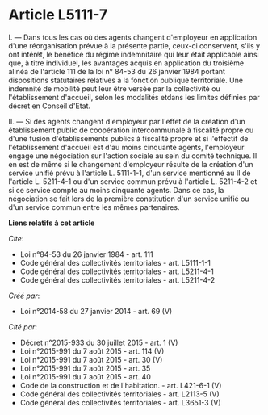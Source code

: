 # Article L5111-7

I. ― Dans tous les cas où des agents changent d'employeur en application d'une réorganisation prévue à la présente partie,
ceux-ci conservent, s'ils y ont intérêt, le bénéfice du régime indemnitaire qui leur était applicable ainsi que, à titre
individuel, les avantages acquis en application du troisième alinéa de l'article 111 de la loi n° 84-53 du 26 janvier 1984
portant dispositions statutaires relatives à la fonction publique territoriale. Une indemnité de mobilité peut leur être
versée par la collectivité ou l'établissement d'accueil, selon les modalités etdans les limites définies par décret en
Conseil d'Etat. 

II. ― Si des agents changent d'employeur par l'effet de la création d'un établissement public de coopération intercommunale à
fiscalité propre ou d'une fusion d'établissements publics à fiscalité propre et si l'effectif de l'établissement d'accueil
est d'au moins cinquante agents, l'employeur engage une négociation sur l'action sociale au sein du comité technique. Il en
est de même si le changement d'employeur résulte de la création d'un service unifié prévu à l'article L. 5111-1-1, d'un
service mentionné au II de l'article L. 5211-4-1 ou d'un service commun prévu à l'article L. 5211-4-2 et si ce service compte
au moins cinquante agents. Dans ce cas, la négociation se fait lors de la première constitution d'un service unifié ou d'un
service commun entre les mêmes partenaires.

**Liens relatifs à cet article**

_Cite_:

  - Loi n°84-53 du 26 janvier 1984 - art. 111
  - Code général des collectivités territoriales - art. L5111-1-1
  - Code général des collectivités territoriales - art. L5211-4-1
  - Code général des collectivités territoriales - art. L5211-4-2

_Créé par_:

  - Loi n°2014-58 du 27 janvier 2014 - art. 69 (V)

_Cité par_:

  - Décret n°2015-933 du 30 juillet 2015 - art. 1 (V)
  - Loi n°2015-991 du 7 août 2015 - art. 114 (V)
  - Loi n°2015-991 du 7 août 2015 - art. 30 (V)
  - Loi n°2015-991 du 7 août 2015 - art. 35
  - Loi n°2015-991 du 7 août 2015 - art. 40
  - Code de la construction et de l'habitation. - art. L421-6-1 (V)
  - Code général des collectivités territoriales - art. L2113-5 (V)
  - Code général des collectivités territoriales - art. L3651-3 (V)
